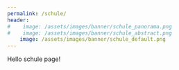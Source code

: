 ```yaml
---
permalink: /schule/
header:
#    image: /assets/images/banner/schule_panorama.png
#    image: /assets/images/banner/schule_abstract.png
    image: /assets/images/banner/schule_default.png
---
```


Hello schule page!